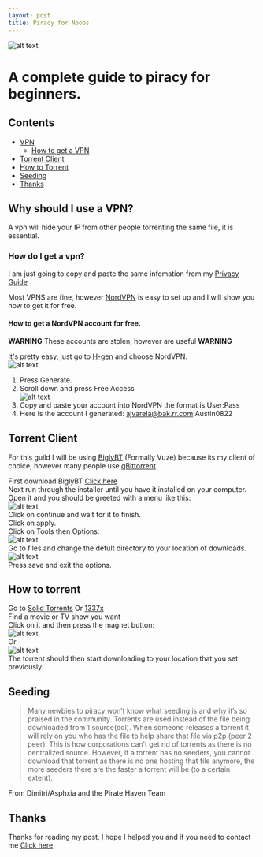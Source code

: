 ```yaml
---
layout: post
title: Piracy for Noobs
---
```


![alt text](https://i.imgur.com/5EW9O8o.png "Picture from www.uscybersecurity.net")
# A complete guide to piracy for beginners.

## Contents
 - [VPN](#vpn)  
    - [How to get a VPN](#HowVPN)
 - [Torrent Client](#client)
 - [How to Torrent](#torrent)
 - [Seeding](#seeding)
 - [Thanks](#thanks)  

## Why should I use a VPN? <a name="VPN"></a>
A vpn will hide your IP from other people torrenting the same file, it is essential.  
### How do I get a vpn? <a name="HowVPN"></a>
I am just going to copy and paste the same infomation from my [Privacy Guide](http://f3nici.xyz/Privacy/)  

Most VPNS are fine, however [NordVPN](https://nordvpn.com/) is easy to set up and I will show you how to get it for free.  

#### How to get a NordVPN account for free.
**WARNING** These accounts are stolen, however are useful **WARNING**  

It's pretty easy, just go to [H-gen](https://www.h-gen.xyz/) and choose NordVPN.  
![alt text](https://i.imgur.com/lwKQs4A.png)  
1) Press Generate.  
2) Scroll down and press Free Access  
![alt text](https://i.imgur.com/d3Txoqh.png)  
3) Copy and paste your account into NordVPN the format is User:Pass  
4) Here is the account I generated: ajvarela@bak.rr.com:Austin0822  

## Torrent Client <a name="client"></a>
For this guild I will be using [BiglyBT](https://www.biglybt.com/) (Formally Vuze) because its my client of choice, however many people use [qBittorrent](https://www.qbittorrent.org)  

First download BiglyBT [Click here](https://files.biglybt.com/installer/BiglyBT_Stub_Installer.exe)  
Next run through the installer until you have it installed on your computer.  
Open it and you should be greeted with a menu like this:  
![alt text](https://i.imgur.com/s5r02la.png)  
Click on continue and wait for it to finish.  
Click on apply.  
Click on Tools then Options:  
![alt text](https://i.imgur.com/ZzzQ4Zc.png)  
Go to files and change the defult directory to your location of downloads.  
![alt text](https://i.imgur.com/zUPOjdY.png)  
Press save and exit the options.  
## How to torrent <a name="torrent"></a>
Go to [Solid Torrents](https://solidtorrents.net/) Or [1337x](https://www.1377x.to/)  
Find a movie or TV show you want  
Click on it and then press the magnet button:  
![alt text](https://i.imgur.com/SsAPyNx.png)  
Or  
![alt text](https://i.imgur.com/3jkuwMX.png)  
The torrent should then start downloading to your location that you set previously.  
## Seeding <a name="seeding"></a>
> Many newbies to piracy won’t know what seeding is and why it’s so praised in the community. Torrents are used instead of the file being downloaded from 1 source(ddl). When someone releases a torrent it will rely on you who has the file to help share that file via p2p (peer 2 peer). This is how corporations can’t get rid of torrents as there is no centralized source. However, if a torrent has no seeders, you cannot download that torrent as there is no one hosting that file anymore, the more seeders there are the faster a torrent will be (to a certain extent).  

From Dimitri/Asphxia and the Pirate Haven Team  

## Thanks <a name="thanks"></a>
Thanks for reading my post, I hope I helped you and if you need to contact me [Click here](http://fenici.xyz/about/)
